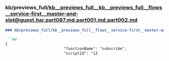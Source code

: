 ### kb/previews_full/kb__previews_full__kb__previews_full__flows__service-first__master-and-slot@guest.har.part087.md.part001.md.part002.md

```md
### kb/previews_full/kb__previews_full__flows__service-first__master-and-slot@guest.har.part087.md.part001.md (part 002)

```md
{
                          "functionName": "subscribe",
                          "scriptId": "13
```

```

```
